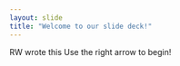 ```yaml
---
layout: slide
title: "Welcome to our slide deck!"
---
```

RW wrote this
Use the right arrow to begin!
